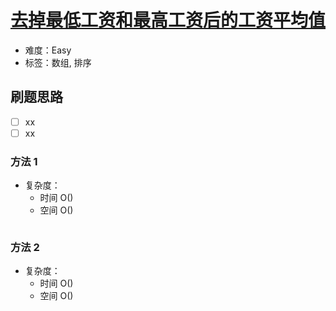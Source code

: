 # [去掉最低工资和最高工资后的工资平均值](https://leetcode-cn.com/problems/average-salary-excluding-the-minimum-and-maximum-salary/)

- 难度：Easy
- 标签：数组, 排序

## 刷题思路

- [ ] xx
- [ ] xx

### 方法 1

- 复杂度：
    - 时间 O()
    - 空间 O()

``` js

```

### 方法 2

- 复杂度：
    - 时间 O()
    - 空间 O()

``` js

```
